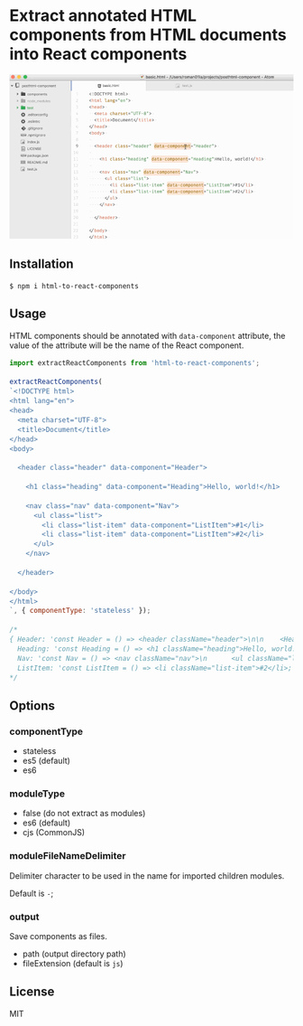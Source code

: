 # Extract annotated HTML components from HTML documents into React components

![](sample.gif)

## Installation

```
$ npm i html-to-react-components
```

## Usage

HTML components should be annotated with `data-component` attribute, the value of the attribute will be the name of the React component.

```js
import extractReactComponents from 'html-to-react-components';

extractReactComponents(
`<!DOCTYPE html>
<html lang="en">
<head>
  <meta charset="UTF-8">
  <title>Document</title>
</head>
<body>

  <header class="header" data-component="Header">

    <h1 class="heading" data-component="Heading">Hello, world!</h1>

    <nav class="nav" data-component="Nav">
      <ul class="list">
        <li class="list-item" data-component="ListItem">#1</li>
        <li class="list-item" data-component="ListItem">#2</li>
      </ul>
    </nav>

  </header>

</body>
</html>
`, { componentType: 'stateless' });

/*
{ Header: 'const Header = () => <header className="header">\n\n    <Heading></Heading>\n\n    <Nav></Nav>\n\n  </header>;',
  Heading: 'const Heading = () => <h1 className="heading">Hello, world!</h1>;',
  Nav: 'const Nav = () => <nav className="nav">\n      <ul className="list">\n        <ListItem></ListItem>\n        <ListItem></ListItem>\n      </ul>\n    </nav>;',
  ListItem: 'const ListItem = () => <li className="list-item">#2</li>;' }
*/
```

## Options

### componentType

- stateless
- es5 (default)
- es6

### moduleType

- false (do not extract as modules)
- es6 (default)
- cjs (CommonJS)

### moduleFileNameDelimiter

Delimiter character to be used in the name for imported children modules.

Default is `-`;

### output

Save components as files.

- path (output directory path)
- fileExtension (default is `js`)

## License

MIT
